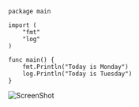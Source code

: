 ```
package main

import (
	"fmt"
	"log"
)

func main() {
	fmt.Println("Today is Monday")
	log.Println("Today is Tuesday")
}
```
![ScreenShot](https://raw.githubusercontent.com/Kedarnag13/Go-Tutorial/master/3.Basics/packages.png)
